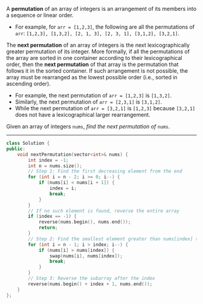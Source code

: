 A **permutation** of an array of integers is an arrangement of its members into a sequence or linear order.

- For example, for `arr = [1,2,3]`, the following are all the permutations of `arr`: `[1,2,3], [1,3,2], [2, 1, 3], [2, 3, 1], [3,1,2], [3,2,1]`.

The **next permutation** of an array of integers is the next lexicographically greater permutation of its integer. More formally, if all the permutations of the array are sorted in one container according to their lexicographical order, then the **next permutation** of that array is the permutation that follows it in the sorted container. If such arrangement is not possible, the array must be rearranged as the lowest possible order (i.e., sorted in ascending order).

- For example, the next permutation of `arr = [1,2,3]` is `[1,3,2]`.
- Similarly, the next permutation of `arr = [2,3,1]` is `[3,1,2]`.
- While the next permutation of `arr = [3,2,1]` is `[1,2,3]` because `[3,2,1]` does not have a lexicographical larger rearrangement.

Given an array of integers `nums`, _find the next permutation of_ `nums`.

---

```cpp
class Solution {
public:
    void nextPermutation(vector<int>& nums) {
        int index = -1;
        int n = nums.size();
        // Step 1: Find the first decreasing element from the end
        for (int i = n - 2; i >= 0; i--) {
            if (nums[i] < nums[i + 1]) {
                index = i;
                break;  
            }
        }
        // If no such element is found, reverse the entire array
        if (index == -1) {
            reverse(nums.begin(), nums.end());
            return;    
        }
        // Step 2: Find the smallest element greater than nums[index] to swap with
        for (int i = n - 1; i > index; i--) {
            if (nums[i] > nums[index]) {
                swap(nums[i], nums[index]);
                break;
            }
        }
        // Step 3: Reverse the subarray after the index
        reverse(nums.begin() + index + 1, nums.end());
    }
};
```
